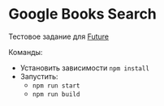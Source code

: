 # Google Books Search

Тестовое задание для [Future](https://future-group.ru/)

Команды:
* Установить зависимости ``npm install``
* Запустить:
  * ``npm run start``
  * ``npm run build``